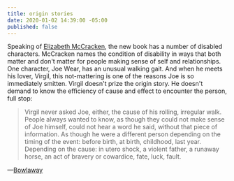 ```yaml
---
title: origin stories
date: 2020-01-02 14:39:00 -05:00
published: false
---
```


Speaking of [Elizabeth McCracken](https://sarahendren.com/2020/01/01/figments-and-fragments/), the new book has a number of disabled characters. McCracken names the condition of disability in ways that both matter and don't matter for people making sense of self and relationships. One character, Joe Wear, has an unusual walking gait. And when he meets his lover, Virgil, this not-mattering is one of the reasons Joe is so immediately smitten. Virgil doesn't prize the origin story. He doesn't demand to know the efficiency of cause and effect to encounter the person, full stop:

>Virgil never asked Joe, either, the cause of his rolling, irregular walk. People always wanted to know, as though they could not make sense of Joe himself, could not hear a word he said, without that piece of information. As though he were a different person depending on the timing of the event: before birth, at birth, childhood, last year. Depending on the cause: in utero shock, a violent father, a runaway horse, an act of bravery or cowardice, fate, luck, fault.

—[Bowlaway](https://www.indiebound.org/book/9780062862853)